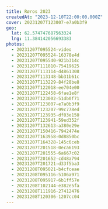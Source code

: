 ```yaml
---
title: Røros 2023
createdAt: "2023-12-10T22:00:00.000Z"
cover: 20231207T123007-e7a0b3f9
geo:
  lat: 62.574747687563324
  lng: 11.384142056693383
photos:
  - 20231207T095524-video
  - 20231207T095524-16378e4d
  - 20231207T095540-921b314c
  - 20231207T111810-75419625
  - 20231207T113114-d4861308
  - 20231207T113148-bb31b61c
  - 20231207T113229-84f28be8
  - 20231207T122018-ee704e00
  - 20231207T122458-6fae1e8f
  - 20231207T123002-51db0f71
  - 20231207T123007-e7a0b3f9
  - 20231207T123207-99c778ed
  - 20231207T123935-df03e150
  - 20231207T123941-59ed352f
  - 20231207T132613-a380e29e
  - 20231207T150416-7942474e
  - 20231207T163958-0d8850bc
  - 20231207T164328-145c6ceb
  - 20231207T201518-0eca6193
  - 20231207T201555-6a667c02
  - 20231207T201652-cd48a794
  - 20231207T201721-d33f5ba3
  - 20231208T095021-b4cfceae
  - 20231208T095116-5106a971
  - 20231208T095917-6b1ff57e
  - 20231208T102144-e382e5fa
  - 20231208T111916-27412476
  - 20231208T120306-1207cc04
---
```

